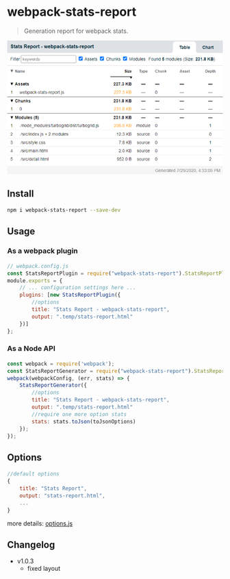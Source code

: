 # webpack-stats-report
> Generation report for webpack stats.

![image](assets/screenshot.png)

## Install
```sh
npm i webpack-stats-report --save-dev
```
## Usage

### As a webpack plugin
```js
// webpack.config.js
const StatsReportPlugin = require("webpack-stats-report").StatsReportPlugin;
module.exports = {
    // ... configuration settings here ...
    plugins: [new StatsReportPlugin({ 
        //options
        title: "Stats Report - webpack-stats-report",
        output: ".temp/stats-report.html"
    })]
};
```

### As a Node API
```js
const webpack = require('webpack');
const StatsReportGenerator = require("webpack-stats-report").StatsReportGenerator;
webpack(webpackConfig, (err, stats) => {
    StatsReportGenerator({
        //options
        title: "Stats Report - webpack-stats-report",
        output: ".temp/stats-report.html"
        //require one more option stats
        stats: stats.toJson(toJsonOptions)
    });
});
```

## Options
```js
//default options
{
    title: "Stats Report",
    output: "stats-report.html",
    ...
}
```
more details: [options.js](./lib/options.js)

## Changelog

* v1.0.3
    * fixed layout